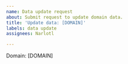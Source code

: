 ```yaml
---
name: Data update request
about: Submit request to update domain data.
title: 'Update data: [DOMAIN]'
labels: data update
assignees: Narlotl

---
```


Domain: [DOMAIN]
